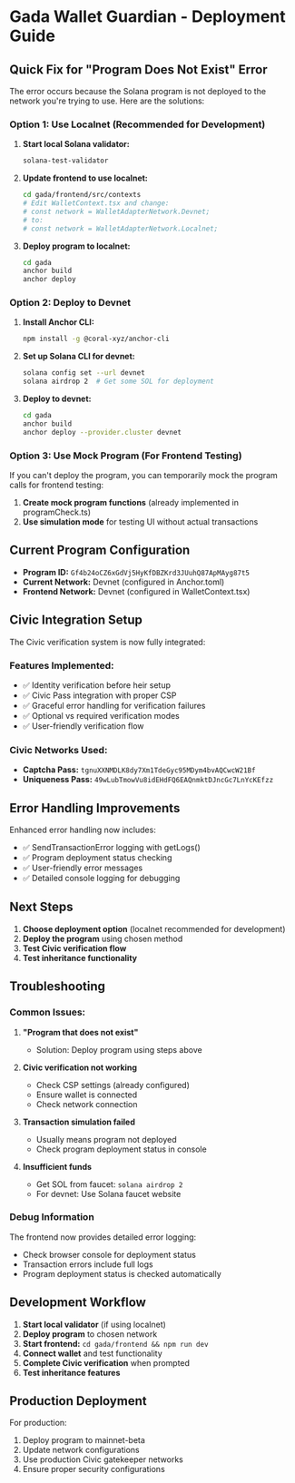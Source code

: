 # Gada Wallet Guardian - Deployment Guide

## Quick Fix for "Program Does Not Exist" Error

The error occurs because the Solana program is not deployed to the network you're trying to use. Here are the solutions:

### Option 1: Use Localnet (Recommended for Development)

1. **Start local Solana validator:**
   ```bash
   solana-test-validator
   ```

2. **Update frontend to use localnet:**
   ```bash
   cd gada/frontend/src/contexts
   # Edit WalletContext.tsx and change:
   # const network = WalletAdapterNetwork.Devnet;
   # to:
   # const network = WalletAdapterNetwork.Localnet;
   ```

3. **Deploy program to localnet:**
   ```bash
   cd gada
   anchor build
   anchor deploy
   ```

### Option 2: Deploy to Devnet

1. **Install Anchor CLI:**
   ```bash
   npm install -g @coral-xyz/anchor-cli
   ```

2. **Set up Solana CLI for devnet:**
   ```bash
   solana config set --url devnet
   solana airdrop 2  # Get some SOL for deployment
   ```

3. **Deploy to devnet:**
   ```bash
   cd gada
   anchor build
   anchor deploy --provider.cluster devnet
   ```

### Option 3: Use Mock Program (For Frontend Testing)

If you can't deploy the program, you can temporarily mock the program calls for frontend testing:

1. **Create mock program functions** (already implemented in programCheck.ts)
2. **Use simulation mode** for testing UI without actual transactions

## Current Program Configuration

- **Program ID:** `Gf4b24oCZ6xGdVj5HyKfDBZKrd3JUuhQ87ApMAyg87t5`
- **Current Network:** Devnet (configured in Anchor.toml)
- **Frontend Network:** Devnet (configured in WalletContext.tsx)

## Civic Integration Setup

The Civic verification system is now fully integrated:

### Features Implemented:
- ✅ Identity verification before heir setup
- ✅ Civic Pass integration with proper CSP
- ✅ Graceful error handling for verification failures
- ✅ Optional vs required verification modes
- ✅ User-friendly verification flow

### Civic Networks Used:
- **Captcha Pass:** `tgnuXXNMDLK8dy7Xm1TdeGyc95MDym4bvAQCwcW21Bf`
- **Uniqueness Pass:** `49wLubTmowVu8idEHdFQ6EAQnmktDJncGc7LnYcKEfzz`

## Error Handling Improvements

Enhanced error handling now includes:
- ✅ SendTransactionError logging with getLogs()
- ✅ Program deployment status checking
- ✅ User-friendly error messages
- ✅ Detailed console logging for debugging

## Next Steps

1. **Choose deployment option** (localnet recommended for development)
2. **Deploy the program** using chosen method
3. **Test Civic verification flow**
4. **Test inheritance functionality**

## Troubleshooting

### Common Issues:

1. **"Program that does not exist"**
   - Solution: Deploy program using steps above

2. **Civic verification not working**
   - Check CSP settings (already configured)
   - Ensure wallet is connected
   - Check network connection

3. **Transaction simulation failed**
   - Usually means program not deployed
   - Check program deployment status in console

4. **Insufficient funds**
   - Get SOL from faucet: `solana airdrop 2`
   - For devnet: Use Solana faucet website

### Debug Information

The frontend now provides detailed error logging:
- Check browser console for deployment status
- Transaction errors include full logs
- Program deployment status is checked automatically

## Development Workflow

1. **Start local validator** (if using localnet)
2. **Deploy program** to chosen network
3. **Start frontend:** `cd gada/frontend && npm run dev`
4. **Connect wallet** and test functionality
5. **Complete Civic verification** when prompted
6. **Test inheritance features**

## Production Deployment

For production:
1. Deploy program to mainnet-beta
2. Update network configurations
3. Use production Civic gatekeeper networks
4. Ensure proper security configurations